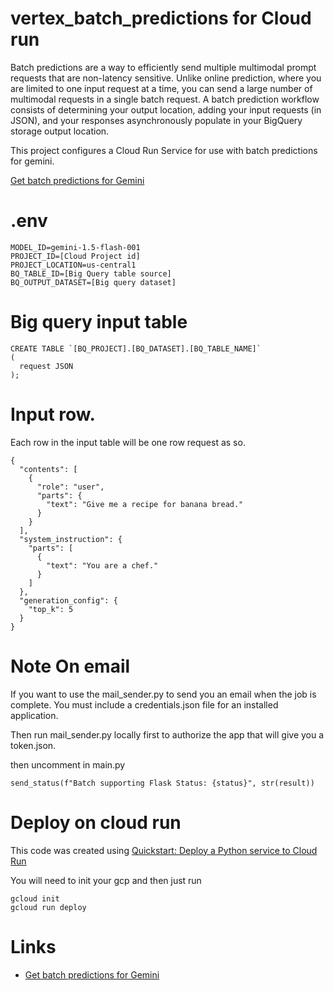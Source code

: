 # vertex_batch_predictions for Cloud run

Batch predictions are a way to efficiently send multiple multimodal prompt requests that are non-latency sensitive. Unlike online prediction, where you are limited to one input request at a time, you can send a large number of multimodal requests in a single batch request. A batch prediction workflow consists of determining your output location, adding your input requests (in JSON), and your responses asynchronously populate in your BigQuery storage output location.

This project configures a Cloud Run Service for use with batch predictions for gemini.

[Get batch predictions for Gemini ](https://cloud.google.com/vertex-ai/generative-ai/docs/multimodal/batch-prediction-gemini)


# .env

    MODEL_ID=gemini-1.5-flash-001
    PROJECT_ID=[Cloud Project id]
    PROJECT_LOCATION=us-central1
    BQ_TABLE_ID=[Big Query table source]
    BQ_OUTPUT_DATASET=[Big query dataset]

# Big query input table

    CREATE TABLE `[BQ_PROJECT].[BQ_DATASET].[BQ_TABLE_NAME]`
    (
      request JSON
    );

# Input row.
 Each row in the input table will be one row request as so.

    {
      "contents": [
        {
          "role": "user",
          "parts": {
            "text": "Give me a recipe for banana bread."
          }
        }
      ],
      "system_instruction": {
        "parts": [
          {
            "text": "You are a chef."
          }
        ]
      },
      "generation_config": {
        "top_k": 5
      }
    }

# Note On email

If you want to use the mail_sender.py to send you an email when the job is complete. You must include a credentials.json 
file for an installed application.  

Then run mail_sender.py locally first to authorize the app that will give you a token.json.

then uncomment in main.py 

    send_status(f"Batch supporting Flask Status: {status}", str(result))


# Deploy on cloud run

This code was created using [Quickstart: Deploy a Python service to Cloud Run](https://cloud.google.com/run/docs/quickstarts/build-and-deploy/deploy-python-service)

You will need to init your gcp and then just run

    gcloud init
    gcloud run deploy


# Links

- [Get batch predictions for Gemini ](https://cloud.google.com/vertex-ai/generative-ai/docs/multimodal/batch-prediction-gemini)

